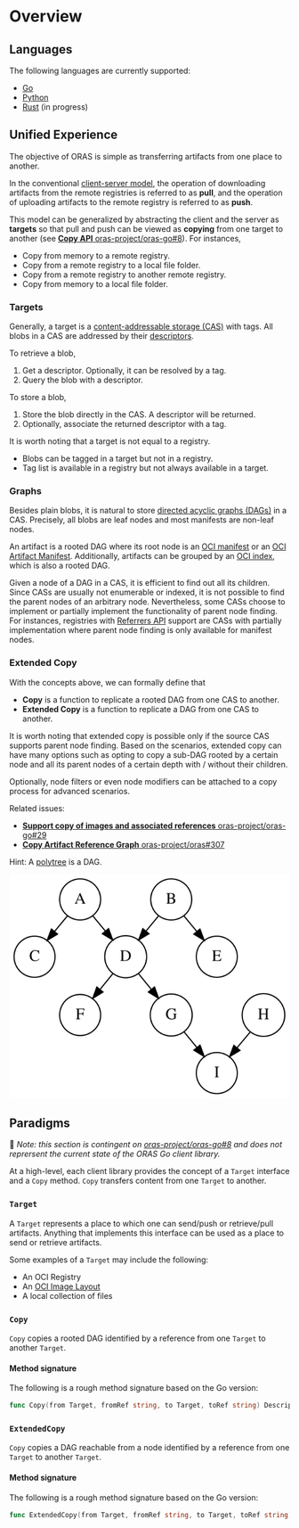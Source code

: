 # Overview

## Languages

The following languages are currently supported:

- [Go](./Go/)
- [Python](https://oras-project.github.io/oras-py/getting_started/user-guide.html) 
- [Rust](./2_rust) (in progress)

## Unified Experience

The objective of ORAS is simple as transferring artifacts from one place to another.

In the conventional [client-server model](https://en.wikipedia.org/wiki/Client%E2%80%93server_model), the operation of downloading artifacts from the remote registries is referred to as **pull**, and the operation of uploading artifacts to the remote registry is referred to as **push**.

This model can be generalized by abstracting the client and the server as **targets** so that pull and push can be viewed as **copying** from one target to another (see [**Copy API** oras-project/oras-go#8](https://github.com/oras-project/oras-go/pull/8)).
For instances,

- Copy from memory to a remote registry.
- Copy from a remote registry to a local file folder.
- Copy from a remote registry to another remote registry.
- Copy from memory to a local file folder.

### Targets

Generally, a target is a [content-addressable storage (CAS)](https://en.wikipedia.org/wiki/Content-addressable_storage) with tags.
All blobs in a CAS are addressed by their [descriptors](https://github.com/opencontainers/image-spec/blob/main/descriptor.md).

To retrieve a blob,

1. Get a descriptor. Optionally, it can be resolved by a tag.
2. Query the blob with a descriptor.

To store a blob,

1. Store the blob directly in the CAS. A descriptor will be returned.
2. Optionally, associate the returned descriptor with a tag.

It is worth noting that a target is not equal to a registry.

- Blobs can be tagged in a target but not in a registry.
- Tag list is available in a registry but not always available in a target.

### Graphs

Besides plain blobs, it is natural to store [directed acyclic graphs (DAGs)](https://en.wikipedia.org/wiki/Directed_acyclic_graph) in a CAS.
Precisely, all blobs are leaf nodes and most manifests are non-leaf nodes.

An artifact is a rooted DAG where its root node is an [OCI manifest](https://github.com/opencontainers/image-spec/blob/main/manifest.md) or an [OCI Artifact Manifest](https://github.com/opencontainers/image-spec/blob/v1.1.0-rc2/artifact.md).
Additionally, artifacts can be grouped by an [OCI index](https://github.com/opencontainers/image-spec/blob/main/image-index.md), which is also a rooted DAG.

Given a node of a DAG in a CAS, it is efficient to find out all its children.
Since CASs are usually not enumerable or indexed, it is not possible to find the parent nodes of an arbitrary node.
Nevertheless, some CASs choose to implement or partially implement the functionality of parent node finding.
For instances, registries with [Referrers API](https://github.com/opencontainers/distribution-spec/blob/v1.1.0-rc1/spec.md#listing-referrers) support are CASs with partially implementation where parent node finding is only available for manifest nodes.

### Extended Copy

With the concepts above, we can formally define that

- **Copy** is a function to replicate a rooted DAG from one CAS to another.
- **Extended Copy** is a function to replicate a DAG from one CAS to another.

It is worth noting that extended copy is possible only if the source CAS supports parent node finding.
Based on the scenarios, extended copy can have many options such as opting to copy a sub-DAG rooted by a certain node and all its parent nodes of a certain depth with / without their children.

Optionally, node filters or even node modifiers can be attached to a copy process for advanced scenarios.

Related issues:

- [**Support copy of images and associated references** oras-project/oras-go#29](https://github.com/oras-project/oras-go/issues/29)
- [**Copy Artifact Reference Graph** oras-project/oras#307](https://github.com/oras-project/oras/issues/307)

Hint: A [polytree](https://en.wikipedia.org/wiki/Polytree) is a DAG.

![polytree](index/polytree.svg)

## Paradigms

🚧 *Note: this section is contingent on
[oras-project/oras-go#8](https://github.com/oras-project/oras-go/pull/8) and
does not reprersent the current state of the ORAS Go client library.*

At a high-level, each client library provides the concept of a `Target` interface
and a `Copy` method. `Copy` transfers content from one `Target` to another.

### `Target`

A `Target` represents a place to which one can send/push or retrieve/pull artifacts.
Anything that implements this interface can be used as a place to send
or retrieve artifacts.

Some examples of a `Target` may include the following:

- An OCI Registry
- An [OCI Image Layout](https://github.com/opencontainers/image-spec/blob/master/image-layout.md)
- A local collection of files

### `Copy`

`Copy` copies a rooted DAG identified by a reference from one `Target` to another `Target`.

#### Method signature

The following is a rough method signature based on the Go version:

```go
func Copy(from Target, fromRef string, to Target, toRef string) Descriptor
```

### `ExtendedCopy`

`Copy` copies a DAG reachable from a node identified by a reference from one `Target` to another `Target`.

#### Method signature

The following is a rough method signature based on the Go version:

```go
func ExtendedCopy(from Target, fromRef string, to Target, toRef string) Descriptor
```